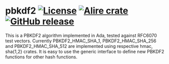 pbkdf2
[![License](https://img.shields.io/github/license/AntonMeep/pbkdf2.svg?color=blue)](https://github.com/AntonMeep/pbkdf2/blob/master/LICENSE.txt)
[![Alire crate](https://img.shields.io/endpoint?url=https://alire.ada.dev/badges/pbkdf2.json)](https://alire.ada.dev/crates/pbkdf2.html)
[![GitHub release](https://img.shields.io/github/release/AntonMeep/pbkdf2.svg)](https://github.com/AntonMeep/pbkdf2/releases/latest)
=======

This is a PBKDF2 algorithm implemented in Ada, tested against RFC6070 test
vectors. Currently PBKDF2_HMAC_SHA_1, PBKDF2_HMAC_SHA_256 and PBKDF2_HMAC_SHA_512
are implemented using respective hmac, sha{1,2} crates. It is easy to use the
generic interface to define new PBKDF2 functions for other hash functions.
